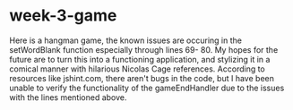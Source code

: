 # week-3-game
Here is a hangman game, the known issues are occuring in the setWordBlank function especially through lines 69- 80. 
My hopes for the future are to turn this into a functioning application, and stylizing it in a comical manner with hilarious Nicolas Cage references.
According to resources like jshint.com, there aren't bugs in the code, but I have been unable to verify the functionality of the gameEndHandler
due to the issues with the lines mentioned above.
